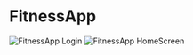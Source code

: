 # FitnessApp
![FitnessApp Login](https://user-images.githubusercontent.com/91268094/139918839-7adbb79b-ff7d-46fb-92f7-484d074d41bb.png)
![FitnessApp HomeScreen](https://user-images.githubusercontent.com/91268094/139918965-8c788d1e-a99c-41da-9739-96b267455774.png)
